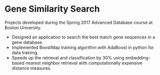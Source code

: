 # Gene Similarity Search
Projects developed during the Spring 2017 Advanced Database course at Boston University.

* Designed an application to search the best match gene sequences in a gene database.
* Implemented BoostMap training algorithm with AdaBoost in python for data training.
* Speeds up the retrieval and classification by 30% using embedding-based nearest neighbor retrieval with computationally expensive distance measures.
